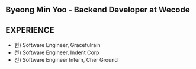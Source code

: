## Byeong Min Yoo - Backend Developer at Wecode

## EXPERIENCE
- 현) Software Engineer, Gracefulrain
- 전) Software Engineer, Indent Corp
- 전) Software Engineer Intern, Cher Ground
